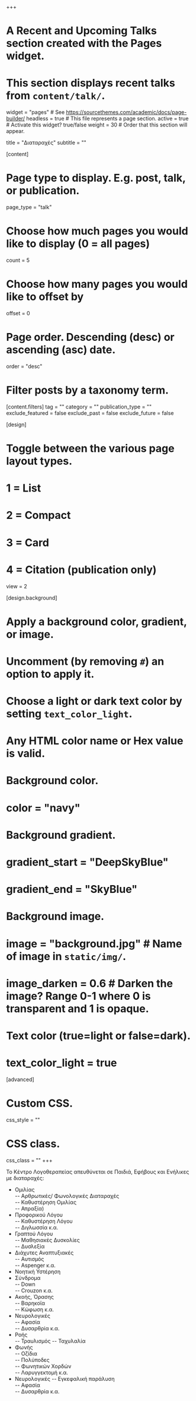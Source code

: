 +++
# A Recent and Upcoming Talks section created with the Pages widget.
# This section displays recent talks from `content/talk/`.

widget = "pages"  # See https://sourcethemes.com/academic/docs/page-builder/
headless = true  # This file represents a page section.
active = true  # Activate this widget? true/false
weight = 30  # Order that this section will appear.

title = "Διαταραχές"
subtitle = ""

[content]
  # Page type to display. E.g. post, talk, or publication.
  page_type = "talk"
  
  # Choose how much pages you would like to display (0 = all pages)
  count = 5
  
  # Choose how many pages you would like to offset by
  offset = 0

  # Page order. Descending (desc) or ascending (asc) date.
  order = "desc"

  # Filter posts by a taxonomy term.
  [content.filters]
    tag = ""
    category = ""
    publication_type = ""
    exclude_featured = false
    exclude_past = false
    exclude_future = false
    
[design]
  # Toggle between the various page layout types.
  #   1 = List
  #   2 = Compact
  #   3 = Card
  #   4 = Citation (publication only)
  view = 2
  
[design.background]
  # Apply a background color, gradient, or image.
  #   Uncomment (by removing `#`) an option to apply it.
  #   Choose a light or dark text color by setting `text_color_light`.
  #   Any HTML color name or Hex value is valid.

  # Background color.
  # color = "navy"
  
  # Background gradient.
  # gradient_start = "DeepSkyBlue"
  # gradient_end = "SkyBlue"
  
  # Background image.
  # image = "background.jpg"  # Name of image in `static/img/`.
  # image_darken = 0.6  # Darken the image? Range 0-1 where 0 is transparent and 1 is opaque.

  # Text color (true=light or false=dark).
  # text_color_light = true  
  
[advanced]
 # Custom CSS. 
 css_style = ""
 
 # CSS class.
 css_class = ""
+++

Το Κέντρο Λογοθεραπείας απευθύνεται σε Παιδιά, Εφήβους και Ενήλικες με διαταραχές: 

- Ομιλίας  
-- Αρθρωτικές/ Φωνολογικές Διαταραχές  
-- Καθυστέρηση Ομιλίας  
-- Απραξία)  
- Προφορικού Λόγου  
-- Καθυστέρηση Λόγου  
-- Διγλωσσία κ.α.  
- Γραπτού Λόγου  
-- Μαθησιακές Δυσκολίες  
-- Δυσλεξία  
- Διάχυτες Αναπτυξιακές  
-- Αυτισμός  
-- Aspenger κ.α.
- Νοητική Υστέρηση  
- Σύνδρομα  
-- Down  
-- Crouzon κ.α.   
- Ακοής, Όρασης  
-- Βαρηκοϊα  
-- Κώφωση κ.α.  
- Νευρολογικές  
-- Αφασία  
-- Δυσαρθρία κ.α.    
- Ροής  
-- Τραυλισμός
-- Ταχυλαλία  
- Φωνής  
-- Οζίδια  
-- Πολύποδες  
-- Φωνητικών Χορδών  
-- Λαρυγγεκτομή κ.α.   
- Νευρολογικές 
-- Εγκεφαλική παράλυση  
-- Αφασία   
-- Δυσαρθρία κ.α.   
